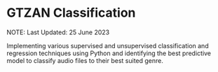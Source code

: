 # GTZAN Classification
NOTE: Last Updated: 25 June 2023

Implementing various supervised and unsupervised classification and regression techniques using Python and identifying the best predictive model to classify audio files to their best suited genre.

